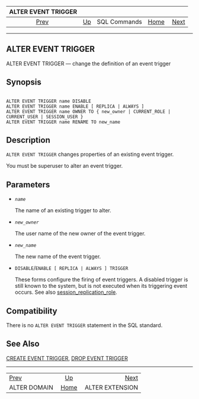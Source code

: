 <!--?xml version="1.0" encoding="UTF-8" standalone="no"?-->

|              ALTER EVENT TRIGGER             |                                        |              |                                                       |                                                    |
| :------------------------------------------: | :------------------------------------- | :----------: | ----------------------------------------------------: | -------------------------------------------------: |
| [Prev](sql-alterdomain.html "ALTER DOMAIN")  | [Up](sql-commands.html "SQL Commands") | SQL Commands | [Home](index.html "PostgreSQL 17devel Documentation") |  [Next](sql-alterextension.html "ALTER EXTENSION") |

***



## ALTER EVENT TRIGGER

ALTER EVENT TRIGGER — change the definition of an event trigger

## Synopsis

```

ALTER EVENT TRIGGER name DISABLE
ALTER EVENT TRIGGER name ENABLE [ REPLICA | ALWAYS ]
ALTER EVENT TRIGGER name OWNER TO { new_owner | CURRENT_ROLE | CURRENT_USER | SESSION_USER }
ALTER EVENT TRIGGER name RENAME TO new_name
```

## Description

`ALTER EVENT TRIGGER` changes properties of an existing event trigger.

You must be superuser to alter an event trigger.

## Parameters

*   *`name`*

    The name of an existing trigger to alter.

*   *`new_owner`*

    The user name of the new owner of the event trigger.

*   *`new_name`*

    The new name of the event trigger.

*   `DISABLE`/`ENABLE [ REPLICA | ALWAYS ] TRIGGER`

    These forms configure the firing of event triggers. A disabled trigger is still known to the system, but is not executed when its triggering event occurs. See also [session\_replication\_role](runtime-config-client.html#GUC-SESSION-REPLICATION-ROLE).

## Compatibility

There is no `ALTER EVENT TRIGGER` statement in the SQL standard.

## See Also

[CREATE EVENT TRIGGER](sql-createeventtrigger.html "CREATE EVENT TRIGGER"), [DROP EVENT TRIGGER](sql-dropeventtrigger.html "DROP EVENT TRIGGER")

***

|                                              |                                                       |                                                    |
| :------------------------------------------- | :---------------------------------------------------: | -------------------------------------------------: |
| [Prev](sql-alterdomain.html "ALTER DOMAIN")  |         [Up](sql-commands.html "SQL Commands")        |  [Next](sql-alterextension.html "ALTER EXTENSION") |
| ALTER DOMAIN                                 | [Home](index.html "PostgreSQL 17devel Documentation") |                                    ALTER EXTENSION |

